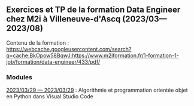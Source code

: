 ## Exercices et TP de la formation Data Engineer chez M2i à Villeneuve-d'Ascq (2023/03—2023/08)

Contenu de la formation : https://webcache.googleusercontent.com/search?q=cache:BkOpow58BqwJ:https://www.m2iformation.fr/1-formation-1-job/formation/data-engineer/433/pdf/

### Modules

[2023/03/29 — 2023/03/29](https://github.com/kirisakow/formation-data-engineer-m2i/tree/2023.03.29.python.algorithmie) : Algorithmie et programmation orientée objet en Python dans Visual Studio Code
